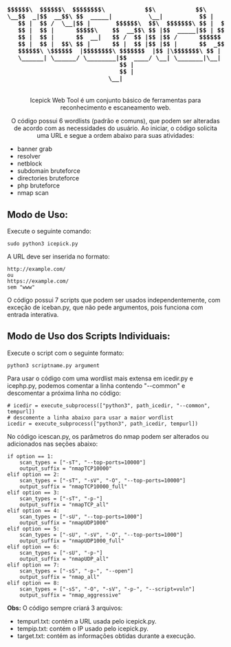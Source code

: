<h4 align="center">
  <pre>
$$$$$$\  $$$$$$\  $$$$$$$$\           $$\           $$\       
\__$$  _|$$  __$$\ $$  _____|          \__|          $$ |      
   $$ |  $$ /  \__|$$ |       $$$$$$\  $$\  $$$$$$$\ $$ |  $$\ 
   $$ |  $$ |      $$$$$\    $$  __$$\ $$ |$$  _____|$$ | $$  |
   $$ |  $$ |      $$  __|   $$ /  $$ |$$ |$$ /      $$$$$$  / 
   $$ |  $$ |  $$\ $$ |      $$ |  $$ |$$ |$$ |      $$  _$$<  
   $$$$$$\ \$$$$$$  |$$$$$$$$\ $$$$$$$  |$$ |\$$$$$$$\ $$ | \$$\ 
   \______| \______/ \________|$$  ____/ \__| \_______|\__|  \__|
                               $$ |                              
                               $$ |                              
\__|
  </pre>
</h4>

<p align="center">
  Icepick Web Tool é um conjunto básico de ferramentas para reconhecimento e escaneamento web.
</p>

<p align="center">
  O código possui 6 wordlists (padrão e comuns), que podem ser alteradas de acordo com as necessidades do usuário.
  Ao iniciar, o código solicita uma URL e segue a ordem abaixo para suas atividades:
</p>

<ul>
  <li>banner grab</li>
  <li>resolver</li>
  <li>netblock</li>
  <li>subdomain bruteforce</li>
  <li>directories bruteforce</li>
  <li>php bruteforce</li>
  <li>nmap scan</li>
</ul>

<h2>Modo de Uso:</h2>

<p>Execute o seguinte comando:</p>

<pre><code>sudo python3 icepick.py
</code></pre>

<p>A URL deve ser inserida no formato:</p>

<pre><code>http://example.com/
ou
https://example.com/
sem "www"
</code></pre>

<p>O código possui 7 scripts que podem ser usados independentemente, com exceção de iceban.py, que não pede argumentos, pois funciona com entrada interativa.</p>

<h2>Modo de Uso dos Scripts Individuais:</h2>

<p>Execute o script com o seguinte formato:</p>

<pre><code>python3 scriptname.py argument
</code></pre>

<p>Para usar o código com uma wordlist mais extensa em icedir.py e icephp.py, podemos comentar a linha contendo "--common" e descomentar a próxima linha no código:</p>

<pre><code># icedir = execute_subprocess(["python3", path_icedir, "--common", tempurl])
# descomente a linha abaixo para usar a maior wordlist
icedir = execute_subprocess(["python3", path_icedir, tempurl])
</code></pre>

<p>No código icescan.py, os parâmetros do nmap podem ser alterados ou adicionados nas seções abaixo:</p>

<pre><code>if option == 1:
    scan_types = ["-sT", "--top-ports=10000"]
    output_suffix = "nmapTCP10000"
elif option == 2:
    scan_types = ["-sT", "-sV", "-O", "--top-ports=10000"]
    output_suffix = "nmapTCP10000_full"
elif option == 3:
    scan_types = ["-sT", "-p-"]
    output_suffix = "nmapTCP_all"
elif option == 4:
    scan_types = ["-sU", "--top-ports=1000"]
    output_suffix = "nmapUDP1000"
elif option == 5:
    scan_types = ["-sU", "-sV", "-O", "--top-ports=1000"]
    output_suffix = "nmapUDP1000_full"
elif option == 6:
    scan_types = ["-sU", "-p-"]
    output_suffix = "nmapUDP_all"
elif option == 7:
    scan_types = ["-sS", "-p-", "--open"]
    output_suffix = "nmap_all"
elif option == 8:
    scan_types = ["-sS", "-O", "-sV", "-p-", "--script=vuln"]
    output_suffix = "nmap_aggressive"
</code></pre>

<p><strong>Obs:</strong> O código sempre criará 3 arquivos:</p>

<ul>
  <li>tempurl.txt: contém a URL usada pelo icepick.py.</li>
  <li>tempip.txt: contém o IP usado pelo icepick.py.</li>
  <li>target.txt: contém as informações obtidas durante a execução.</li>
</ul>

